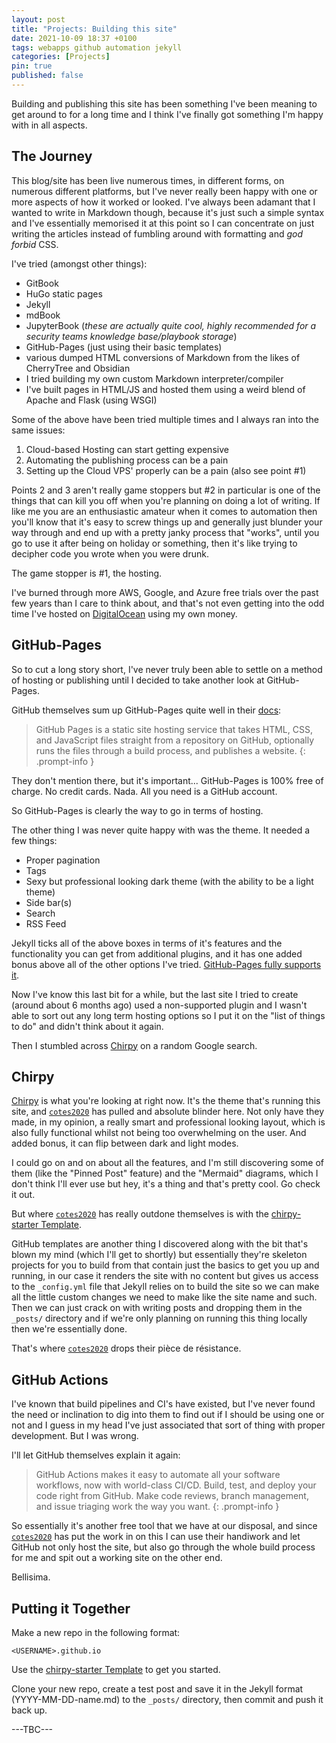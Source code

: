 ```yaml
---
layout: post
title: "Projects: Building this site"
date: 2021-10-09 18:37 +0100
tags: webapps github automation jekyll
categories: [Projects]
pin: true
published: false
---
```


Building and publishing this site has been something I've been meaning to get around to for a long time and I think I've finally got something I'm happy with in all aspects.

## The Journey

This blog/site has been live numerous times, in different forms, on numerous different platforms, but I've never really been happy with one or more aspects of how it worked or looked. I've always been adamant that I wanted to write in Markdown though, because it's just such a simple syntax and I've essentially memorised it at this point so I can concentrate on just writing the articles instead of fumbling around with formatting and *god forbid* CSS.

I've tried (amongst other things):

- GitBook
- HuGo static pages
- Jekyll
- mdBook
- JupyterBook (*these are actually quite cool, highly recommended for a security teams knowledge base/playbook storage*)
- GitHub-Pages (just using their basic templates)
- various dumped HTML conversions of Markdown from the likes of CherryTree and Obsidian
- I tried building my own custom Markdown interpreter/compiler
- I've built pages in HTML/JS and hosted them using a weird blend of Apache and Flask (using WSGI)

Some of the above have been tried multiple times and I always ran into the same issues:

1. Cloud-based Hosting can start getting expensive
2. Automating the publishing process can be a pain
3. Setting up the Cloud VPS' properly can be a pain (also see point #1)

Points 2 and 3 aren't really game stoppers but #2 in particular is one of the things that can kill you off when you're planning on doing a lot of writing. If like me you are an enthusiastic amateur when it comes to automation then you'll know that it's easy to screw things up and generally just blunder your way through and end up with a pretty janky process that "works", until you go to use it after being on holiday or something, then it's like trying to decipher code you wrote when you were drunk.

The game stopper is #1, the hosting.

I've burned through more AWS, Google, and Azure free trials over the past few years than I care to think about, and that's not even getting into the odd time I've hosted on [DigitalOcean](https://m.do.co/c/b2efff986b61) using my own money.

## GitHub-Pages

So to cut a long story short, I've never truly been able to settle on a method of hosting or publishing until I decided to take another look at GitHub-Pages.

GitHub themselves sum up GitHub-Pages quite well in their [docs](https://docs.github.com/en/pages/getting-started-with-github-pages/about-github-pages):

> GitHub Pages is a static site hosting service that takes HTML, CSS, and JavaScript files straight from a repository on GitHub, optionally runs the files through a build process, and publishes a website.
{: .prompt-info }

They don't mention there, but it's important... GitHub-Pages is 100% free of charge. No credit cards. Nada. All you need is a GitHub account.

So GitHub-Pages is clearly the way to go in terms of hosting.

The other thing I was never quite happy with was the theme. It needed a few things:

- Proper pagination
- Tags
- Sexy but professional looking dark theme (with the ability to be a light theme)
- Side bar(s)
- Search
- RSS Feed

Jekyll ticks all of the above boxes in terms of it's features and the functionality you can get from additional plugins, and it has one added bonus above all of the other options I've tried. [GitHub-Pages fully supports it](https://docs.github.com/en/pages/setting-up-a-github-pages-site-with-jekyll).

Now I've know this last bit for a while, but the last site I tried to create (around about 6 months ago) used a non-supported plugin and I wasn't able to sort out any long term hosting options so I put it on the "list of things to do" and didn't think about it again.

Then I stumbled across [Chirpy](https://chirpy.cotes.page/) on a random Google search.

## Chirpy

[Chirpy](https://chirpy.cotes.page/) is what you're looking at right now. It's the theme that's running this site, and [`cotes2020`](https://github.com/cotes2020/jekyll-theme-chirpy) has pulled and absolute blinder here. Not only have they made, in my opinion, a really smart and professional looking layout, which is also fully functional whilst not being too overwhelming on the user. And added bonus, it can flip between dark and light modes.

I could go on and on about all the features, and I'm still discovering some of them (like the "Pinned Post" feature) and the "Mermaid" diagrams, which I don't think I'll ever use but hey, it's a thing and that's pretty cool. Go check it out.

But where [`cotes2020`](https://github.com/cotes2020/jekyll-theme-chirpy) has really outdone themselves is with the [chirpy-starter Template](https://github.com/cotes2020/chirpy-starter).

GitHub templates are another thing I discovered along with the bit that's blown my mind (which I'll get to shortly) but essentially they're skeleton projects for you to build from that contain just the basics to get you up and running, in our case it renders the site with no content but gives us access to the `_config.yml` file that Jekyll relies on to build the site so we can make all the little custom changes we need to make like the site name and such. Then we can just crack on with writing posts and dropping them in the `_posts/` directory and if we're only planning on running this thing locally then we're essentially done.

That's where [`cotes2020`](https://github.com/cotes2020/) drops their pièce de résistance.

## GitHub Actions

I've known that build pipelines and CI's have existed, but I've never found the need or inclination to dig into them to find out if I should be using one or not and I guess in my head I've just associated that sort of thing with proper development. But I was wrong.

I'll let GitHub themselves explain it again:

> GitHub Actions makes it easy to automate all your software workflows, now with world-class CI/CD. Build, test, and deploy your code right from GitHub. Make code reviews, branch management, and issue triaging work the way you want.
{: .prompt-info }

So essentially it's another free tool that we have at our disposal, and since [`cotes2020`](https://github.com/cotes2020/) has put the work in on this I can use their handiwork and let GitHub not only host the site, but also go through the whole build process for me and spit out a working site on the other end.

Bellisima.

## Putting it Together

Make a new repo in the following format:

`<USERNAME>.github.io`

Use the [chirpy-starter Template](https://github.com/cotes2020/chirpy-starter) to get you started.

Clone your new repo, create a test post and save it in the Jekyll format (YYYY-MM-DD-name.md) to the `_posts/` directory, then commit and push it back up.

---TBC---
